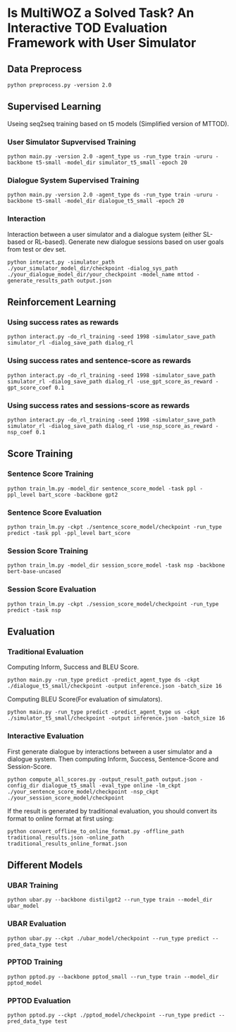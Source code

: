 # Is MultiWOZ a Solved Task? An Interactive TOD Evaluation Framework with User Simulator

## Data Preprocess
```
python preprocess.py -version 2.0
```

## Supervised Learning
Useing seq2seq training based on t5 models (Simplified version of MTTOD).
### User Simulator Supvervised Training
```
python main.py -version 2.0 -agent_type us -run_type train -ururu -backbone t5-small -model_dir simulator_t5_small -epoch 20
```
### Dialogue System Supervised Training
```
python main.py -version 2.0 -agent_type ds -run_type train -ururu -backbone t5-small -model_dir dialogue_t5_small -epoch 20
```

### Interaction
Interaction between a user simulator and a dialogue system (either SL-based or RL-based). Generate new dialogue sessions based on user goals from test or dev set.
```
python interact.py -simulator_path ./your_simulator_model_dir/checkpoint -dialog_sys_path ./your_dialogue_model_dir/your_checkpoint -model_name mttod -generate_results_path output.json
```

## Reinforcement Learning
### Using success rates as rewards
```
python interact.py -do_rl_training -seed 1998 -simulator_save_path simulator_rl -dialog_save_path dialog_rl
```
### Using success rates and sentence-score as rewards
```
python interact.py -do_rl_training -seed 1998 -simulator_save_path simulator_rl -dialog_save_path dialog_rl -use_gpt_score_as_reward -gpt_score_coef 0.1
```
### Using success rates and sessions-score as rewards
```
python interact.py -do_rl_training -seed 1998 -simulator_save_path simulator_rl -dialog_save_path dialog_rl -use_nsp_score_as_reward -nsp_coef 0.1
```

## Score Training
### Sentence Score Training
```
python train_lm.py -model_dir sentence_score_model -task ppl -ppl_level bart_score -backbone gpt2
```
### Sentence Score Evaluation
```
python train_lm.py -ckpt ./sentence_score_model/checkpoint -run_type predict -task ppl -ppl_level bart_score
```
### Session Score Training
```
python train_lm.py -model_dir session_score_model -task nsp -backbone bert-base-uncased
```
### Session Score Evaluation
```
python train_lm.py -ckpt ./session_score_model/checkpoint -run_type predict -task nsp
```

## Evaluation
### Traditional Evaluation
Computing Inform, Success and BLEU Score.
```
python main.py -run_type predict -predict_agent_type ds -ckpt ./dialogue_t5_small/checkpoint -output inference.json -batch_size 16
```
Computing BLEU Score(For evaluation of simulators).
```
python main.py -run_type predict -predict_agent_type us -ckpt ./simulator_t5_small/checkpoint -output inference.json -batch_size 16
```
### Interactive Evaluation
First generate dialogue by interactions between a user simulator and a dialogue system.
Then computing Inform, Success, Sentence-Score and Session-Score.  
```
python compute_all_scores.py -output_result_path output.json -config_dir dialogue_t5_small -eval_type online -lm_ckpt ./your_sentence_score_model/checkpoint -nsp_ckpt ./your_session_score_model/checkpoint
```
If the result is generated by traditional evaluation, you should convert its format to online format at first using:
```
python convert_offline_to_online_format.py -offline_path traditional_results.json -online_path traditional_results_online_format.json
```

## Different Models
### UBAR Training
```
python ubar.py --backbone distilgpt2 --run_type train --model_dir ubar_model 
```
### UBAR Evaluation
```
python ubar.py --ckpt ./ubar_model/checkpoint --run_type predict --pred_data_type test
```
### PPTOD Training
```
python pptod.py --backbone pptod_small --run_type train --model_dir pptod_model
```
### PPTOD Evaluation
```
python pptod.py --ckpt ./pptod_model/checkpoint --run_type predict --pred_data_type test
```

